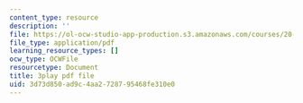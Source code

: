 ```yaml
---
content_type: resource
description: ''
file: https://ol-ocw-studio-app-production.s3.amazonaws.com/courses/20-219-becoming-the-next-bill-nye-writing-and-hosting-the-educational-show-january-iap-2015/3d73d850ad9c4aa2728795468fe310e0_C-xZ_Lm7eNY.pdf
file_type: application/pdf
learning_resource_types: []
ocw_type: OCWFile
resourcetype: Document
title: 3play pdf file
uid: 3d73d850-ad9c-4aa2-7287-95468fe310e0
---
```

